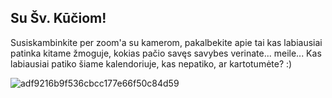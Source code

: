 ## Su Šv. Kūčiom!
Susiskambinkite per zoom'a su kamerom, pakalbekite apie tai kas labiausiai patinka kitame žmoguje, kokias pačio savęs savybes verinate... meile... Kas labiausiai patiko šiame kalendoriuje, kas nepatiko, ar kartotumėte? :)

![adf9216b9f536cbcc177e66f50c84d59](https://user-images.githubusercontent.com/75223984/103043604-21cdc600-4586-11eb-983c-e988145a3be4.jpg)

